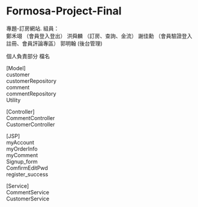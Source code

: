 # Formosa-Project-Final  
專題-訂房網站. 
組員：  
鄭禾翊  （會員登入登出）
洪舜麟  （訂房、查詢、金流）
謝佳勳  （會員驗證登入註冊、會員評論專區）
郭明翰   (後台管理)


個人負責部分  檔名

[Model]  
customer  
customerRepository  
comment  
commentRepository  
Utility  
  
[Controller]  
CommentController  
CustomerController  

[JSP]  
myAccount  
myOrderInfo  
myComment  
Signup_form  
ComfirmEditPwd  
register_success  

[Service]  
CommentService  
CustomerService  

